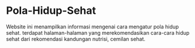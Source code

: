 # Pola-Hidup-Sehat
Website ini menampilkan informasi mengenai cara mengatur pola hidup sehat.  terdapat halaman-halaman yang merekomendasikan cara-cara hidup sehat dari  rekomendasi kandungan nutrisi, cemilan sehat.

